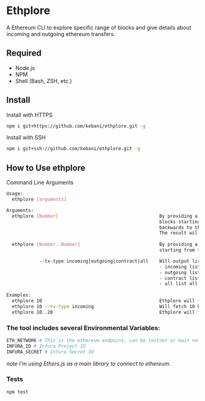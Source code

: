 # Ethplore

A Ethereum CLI to explore specific range of blocks and give details about
incoming and outgoing ethereum transfers.

## Required
- Node.js
- NPM
- Shell (Bash, ZSH, etc.)

## Install

Install with HTTPS
```bash
npm i git+https://github.com/kebani/ethplore.git -g
```

Install with SSH
```bash
npm i git+ssh://github.com/kebani/ethplore.git -g
```

## How to Use ethplore

Command Line Arguments
```bash
Usage: 
  ethplore [arguments]

Arguments:
  ethplore [Number]                                     By providing a single number, the cli will fetch all 
                                                        blocks starting from the current height block and going 
                                                        backwards to the amount of steps specified as argument.
                                                        The result will be the total value of each block.
  
  ethplore [Number..Number]                             By providing a range of numbers ethplore will go backwards 
                                                        starting from the first number to the specified second number.

            --tx-type incoming|outgoing|contract|all    Will output list of transactions based on the passed value.
                                                        - incoming list addresses that receive ethereum
                                                        - outgoing list addresses that have sent ethereum
                                                        - contract list addresses that are contract type
                                                        - all list all addresses with incoming and outgoing tx
                                                        
Examples:
  ethplore 10                                           Ethplore will fetch the last 10 blocks starting from the latest block.
  ethplore 10 --tx-type incoming                        Will fetch 10 blocks and list up all unique addresses that have received eth
  ethplore 10..20                                       Ethplore will fetch the blocks between the latest 10 to the latest 20 blocks.
```

### The tool includes several Environmental Variables:

```bash
ETH_NETWORK # This is the ethereum endpoint, can be testnet or main net
INFURA_ID # Infura Project ID
INFURA_SECRET # Infura Secret ID
```
_note I'm using Ethers.js as a main library to connect to ethereum._

### Tests

```bash
npm test
```
